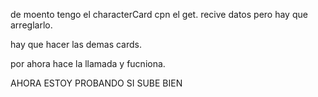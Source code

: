 de moento tengo el characterCard cpn el get. recive datos pero hay que arreglarlo.

hay que hacer las demas cards.

por ahora hace la llamada y fucniona.

AHORA ESTOY PROBANDO SI SUBE BIEN